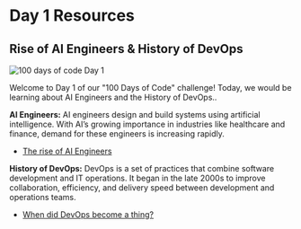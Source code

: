 # Day 1 Resources

## Rise of AI Engineers & History of DevOps

![100 days of code Day 1](https://github.com/GritinAI/.................)

Welcome to Day 1 of our "100 Days of Code" challenge! Today, we would be learning about AI Engineers and the History of DevOps..

**AI Engineers:** AI engineers design and build systems using artificial intelligence. With AI’s growing importance in industries like healthcare and finance, demand for these engineers is increasing rapidly.
- [The rise of AI Engineers](https://www.youthttps://www.latent.space/p/ai-engineer#footnote-1-131896365) 


**History of DevOps:** DevOps is a set of practices that combine software development and IT operations. It began in the late 2000s to improve collaboration, efficiency, and delivery speed between development and operations teams.

- [When did DevOps become a thing?](https://www.bunnyshell.com/blog/history-of-devops/) 
